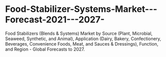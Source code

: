 # Food-Stabilizer-Systems-Market---Forecast-2021---2027-
Food Stabilizers (Blends &amp; Systems) Market by Source (Plant, Microbial, Seaweed, Synthetic, and Animal), Application (Dairy, Bakery, Confectionery, Beverages, Convenience Foods, Meat, and Sauces &amp; Dressings), Function, and Region - Global Forecasts to 2027.
